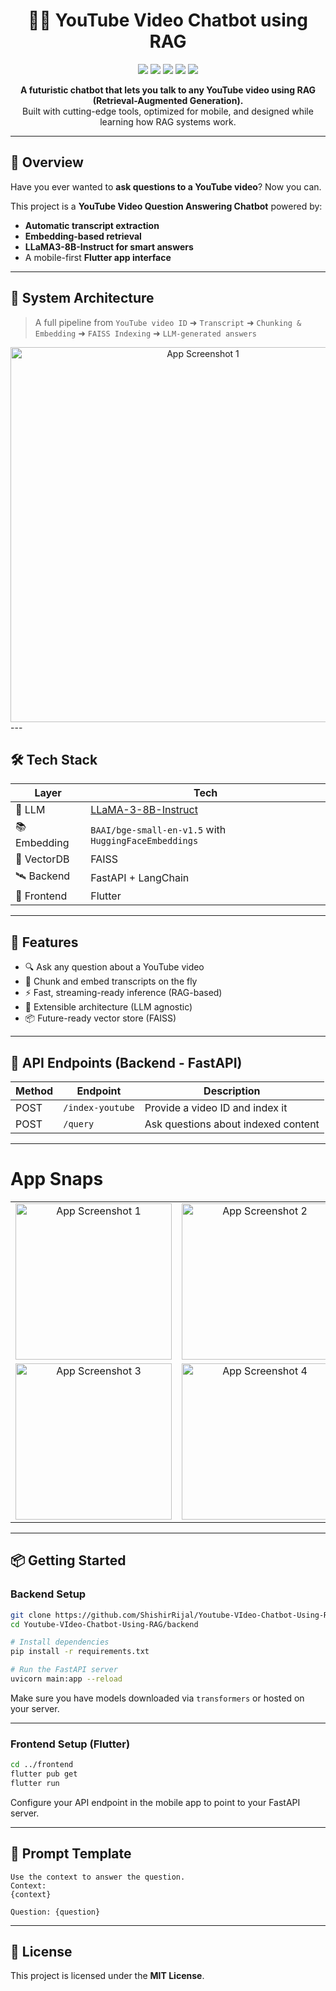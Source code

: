 
<h1 align="center">🎥🤖 YouTube Video Chatbot using RAG</h1>

<p align="center">
  <img src="https://img.shields.io/badge/Backend-FastAPI-blue?style=for-the-badge" />
  <img src="https://img.shields.io/badge/Frontend-Flutter-02569B?style=for-the-badge&logo=flutter&logoColor=white" />
  <img src="https://img.shields.io/badge/LLM-LLaMA3--8B--Instruct-purple?style=for-the-badge" />
  <img src="https://img.shields.io/badge/Embeddings-BAAI--bge--small--en--v1.5-orange?style=for-the-badge" />
  <img src="https://img.shields.io/badge/VectorDB-FAISS-success?style=for-the-badge" />
</p>

<p align="center">
  <b>A futuristic chatbot that lets you talk to any YouTube video using RAG (Retrieval-Augmented Generation).</b><br />
  Built with cutting-edge tools, optimized for mobile, and designed while learning how RAG systems work.
</p>

---

## 🚀 Overview

Have you ever wanted to **ask questions to a YouTube video**? Now you can.

This project is a **YouTube Video Question Answering Chatbot** powered by:
- **Automatic transcript extraction**
- **Embedding-based retrieval**
- **LLaMA3-8B-Instruct for smart answers**
- A mobile-first **Flutter app interface**

---

## 🧠 System Architecture

> A full pipeline from `YouTube video ID` ➜ `Transcript` ➜ `Chunking & Embedding` ➜ `FAISS Indexing` ➜ `LLM-generated answers`


<div align="center">
<img src="https://github.com/user-attachments/assets/bd506b33-560a-4dc7-acd6-008dce70b773" width="600px" alt="App Screenshot 1"/>
</div>
---

## 🛠 Tech Stack

| Layer       | Tech                                   |
|------------|----------------------------------------|
| 🧠 LLM      | [LLaMA-3-8B-Instruct](https://huggingface.co/meta-llama) |
| 📚 Embedding | `BAAI/bge-small-en-v1.5` with `HuggingFaceEmbeddings` |
| 🧲 VectorDB | FAISS                                 |
| 🛰 Backend  | FastAPI + LangChain                   |
| 📱 Frontend | Flutter                               |

---

## 🧪 Features

- 🔍 Ask any question about a YouTube video
- 🎯 Chunk and embed transcripts on the fly
- ⚡ Fast, streaming-ready inference (RAG-based)
- 🧩 Extensible architecture (LLM agnostic)
- 📦 Future-ready vector store (FAISS)

---

## 🧩 API Endpoints (Backend - FastAPI)

| Method | Endpoint        | Description                          |
|--------|-----------------|--------------------------------------|
| POST   | `/index-youtube` | Provide a video ID and index it     |
| POST   | `/query`          | Ask questions about indexed content  |

---

# App Snaps

<table>
  <tr>
    <td align="center">
      <img src="https://github.com/user-attachments/assets/3b9523cb-91b7-4120-b7bf-c0b77177caa3" width="250px" alt="App Screenshot 1"/>
    </td>
    <td align="center">
      <img src="https://github.com/user-attachments/assets/6ee2b946-6861-4e39-95f2-16af8ebfe997" width="250px" alt="App Screenshot 2"/>
    </td>
  </tr>
  <tr>
    <td align="center">
      <img src="https://github.com/user-attachments/assets/3d607b10-6d1f-4584-ad5b-f82f2213eee1" width="250px" alt="App Screenshot 3"/>
    </td>
    <td align="center">
      <img src="https://github.com/user-attachments/assets/edec9a77-e570-4299-948a-b69029db3103" width="250px" alt="App Screenshot 4"/>
    </td>
    <td align="center" colspan="2">
      <img src="https://github.com/user-attachments/assets/0423ae2c-a65b-4937-99fd-38eb1e32f872" width="250px" alt="App Screenshot 5"/>
    </td>
  </tr>

</table>


---

## 📦 Getting Started

### Backend Setup

```bash
git clone https://github.com/ShishirRijal/Youtube-VIdeo-Chatbot-Using-RAG
cd Youtube-VIdeo-Chatbot-Using-RAG/backend

# Install dependencies
pip install -r requirements.txt

# Run the FastAPI server
uvicorn main:app --reload
````

Make sure you have models downloaded via `transformers` or hosted on your server.

---

### Frontend Setup (Flutter)

```bash
cd ../frontend
flutter pub get
flutter run
```

Configure your API endpoint in the mobile app to point to your FastAPI server.

---

## 🤖 Prompt Template

```text
Use the context to answer the question.
Context:
{context}

Question: {question}
```

---

## 📄 License

This project is licensed under the **MIT License**.

